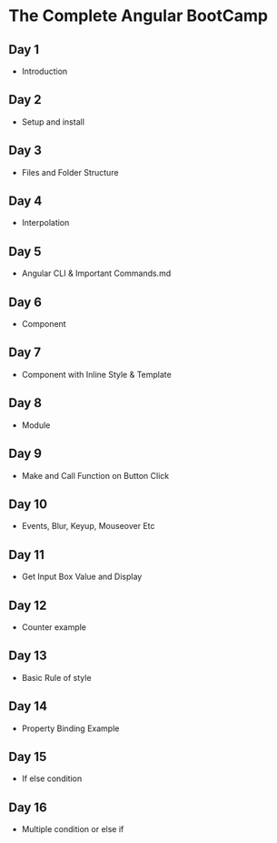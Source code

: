 # The Complete Angular BootCamp

## Day 1

- Introduction

## Day 2

- Setup and install

## Day 3

- Files and Folder Structure

## Day 4

- Interpolation

## Day 5

- Angular CLI & Important Commands.md

## Day 6

- Component

## Day 7

- Component with Inline Style & Template

## Day 8

- Module

## Day 9

- Make and Call Function on Button Click

## Day 10

- Events, Blur, Keyup, Mouseover Etc

## Day 11

- Get Input Box Value and Display

## Day 12

- Counter example

## Day 13

- Basic Rule of style

## Day 14

- Property Binding Example

## Day 15

- If else condition

## Day 16

- Multiple condition or else if
